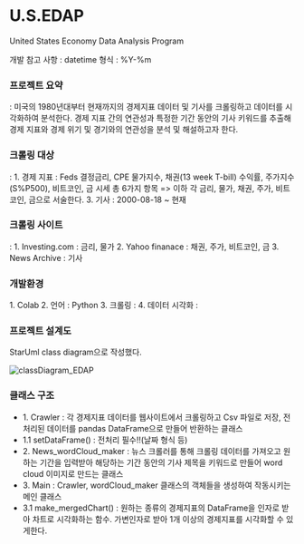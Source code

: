 # U.S.EDAP
United States Economy Data Analysis Program

개발 참고 사항 : datetime 형식 : %Y-%m

<h3>프로젝트 요약</h3> :  
미국의 1980년대부터 현재까지의 경제지표 데이터 및 기사를 크롤링하고 데이터를 시각화하여 분석한다. 경제 지표 간의 연관성과 특정한 기간 동안의 기사 키워드를 추출해 경제 지표와 경제 위기 및 경기와의 연관성을 분석 및 해설하고자 한다.  
  
<h3>크롤링 대상</h3> : 
  1. 경제 지표 : Feds 결정금리, CPE 물가지수, 채권(13 week T-bill) 수익률, 주가지수(S%P500), 비트코인, 금 시세 총 6가지 항목  => 이하 각 금리, 물가, 채권, 주가, 비트코인, 금으로 서술한다.
  3. 기사 : 2000-08-18 ~ 현재

<h3>크롤링 사이트</h3> : 
  1. Investing.com : 금리, 물가
  2. Yahoo finanace : 채권, 주가, 비트코인, 금
  3. News Archive : 기사 

<h3>개발환경</h3> 
  1. Colab
  2. 언어 : Python
  3. 크롤링 :
  4. 데이터 시각화 :

<h3>프로젝트 설계도</h3>
StarUml class diagram으로 작성했다.  

![classDiagram_EDAP](https://github.com/user-attachments/assets/45408e6a-6bed-46ef-b322-6d9b732f1227)  

<h3>클래스 구조</h3>
<ul>
  <li>1. Crawler : 각 경제지표 데이터를 웹사이트에서 크롤링하고 Csv 파일로 저장, 전처리된 데이터를 pandas DataFrame으로 만들어 반환하는 클래스
    <li>  1.1 setDataFrame() : 전처리 필수!!(날짜 형식 등)</li>
  </li>
  <li>2. News_wordCloud_maker : 뉴스 크롤러를 통해 크롤링 데이터를 가져오고 원하는 기간을 입력받아 해당하는 기간 동안의 기사 제목을 키워드로 만들어 word cloud 이미지로 만드는 클래스</li>
  <li>3. Main : Crawler, wordCloud_maker 클래스의 객체들을 생성하여 작동시키는 메인 클래스  
    <li>  3.1 make_mergedChart() : 원하는 종류의 경제지표의 DataFrame을 인자로 받아 차트로 시각화하는 함수. 가변인자로 받아 1개 이상의 경제지표를 시각화할 수 있게한다.</li>
  </li>
</ul>

